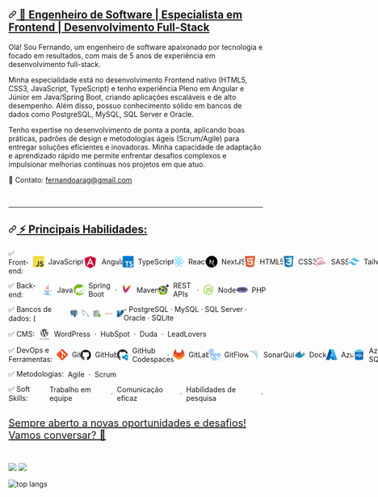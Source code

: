 <article class="markdown-body entry-content container-lg f5 " itemprop="text">
  <h2 dir="auto" id="top">
    <a id="user-content-hi-there-" class="anchor" aria-hidden="true" tabindex="-1" href="#top">
      <svg class="octicon octicon-link" viewBox="0 0 16 16" version="1.1" width="16" height="16" aria-hidden="true"><path d="m7.775 3.275 1.25-1.25a3.5 3.5 0 1 1 4.95 4.95l-2.5 2.5a3.5 3.5 0 0 1-4.95 0 .751.751 0 0 1 .018-1.042.751.751 0 0 1 1.042-.018 1.998 1.998 0 0 0 2.83 0l2.5-2.5a2.002 2.002 0 0 0-2.83-2.83l-1.25 1.25a.751.751 0 0 1-1.042-.018.751.751 0 0 1-.018-1.042Zm-4.69 9.64a1.998 1.998 0 0 0 2.83 0l1.25-1.25a.751.751 0 0 1 1.042.018.751.751 0 0 1 .018 1.042l-1.25 1.25a3.5 3.5 0 1 1-4.95-4.95l2.5-2.5a3.5 3.5 0 0 1 4.95 0 .751.751 0 0 1-.018 1.042.751.751 0 0 1-1.042.018 1.998 1.998 0 0 0-2.83 0l-2.5 2.5a1.998 1.998 0 0 0 0 2.83Z"></path></svg>
      <strong>🚀 Engenheiro de Software | Especialista em Frontend | Desenvolvimento Full-Stack</strong>
    </a>
  </h2>

  <p dir="auto">
    Olá! Sou Fernando, um engenheiro de software apaixonado por tecnologia e focado em resultados, com mais de 5 anos de experiência em desenvolvimento full-stack.
  </p>

  <p dir="auto">
    Minha especialidade está no desenvolvimento Frontend nativo (HTML5, CSS3, JavaScript, TypeScript) e tenho experiência Pleno em Angular e Júnior em Java/Spring Boot, criando aplicações escaláveis e de alto desempenho. Além disso, possuo conhecimento sólido em bancos de dados como PostgreSQL, MySQL, SQL Server e Oracle.
  </p>

  <p dir="auto">  
    Tenho expertise no desenvolvimento de ponta a ponta, aplicando boas práticas, padrões de design e metodologias ágeis (Scrum/Agile) para entregar soluções eficientes e inovadoras. Minha capacidade de adaptação e aprendizado rápido me permite enfrentar desafios complexos e impulsionar melhorias contínuas nos projetos em que atuo.
  </p>

  <p dir="auto">  
    📩 Contato: <a href="mailto:fernandoarag@gmail.com">fernandoarag@gmail.com</a>
  </p>

  <br/>

  <hr>

  <h2 dir="auto">
    <a id="user-content--technologies" class="anchor" aria-hidden="true" tabindex="-1" href="#-technologies">
      <svg class="octicon octicon-link" viewBox="0 0 16 16" version="1.1" width="16" height="16" aria-hidden="true"><path d="m7.775 3.275 1.25-1.25a3.5 3.5 0 1 1 4.95 4.95l-2.5 2.5a3.5 3.5 0 0 1-4.95 0 .751.751 0 0 1 .018-1.042.751.751 0 0 1 1.042-.018 1.998 1.998 0 0 0 2.83 0l2.5-2.5a2.002 2.002 0 0 0-2.83-2.83l-1.25 1.25a.751.751 0 0 1-1.042-.018.751.751 0 0 1-.018-1.042Zm-4.69 9.64a1.998 1.998 0 0 0 2.83 0l1.25-1.25a.751.751 0 0 1 1.042.018.751.751 0 0 1 .018 1.042l-1.25 1.25a3.5 3.5 0 1 1-4.95-4.95l2.5-2.5a3.5 3.5 0 0 1 4.95 0 .751.751 0 0 1-.018 1.042.751.751 0 0 1-1.042.018 1.998 1.998 0 0 0-2.83 0l-2.5 2.5a1.998 1.998 0 0 0 0 2.83Z"></path></svg>
      ⚡ Principais Habilidades:<br/>
    </a>
  </h2>

  <div class="auto" style="display: flex; flex-direction: row; align-items: center; grid-gap: .5rem; margin-bottom: .75rem;">
    <span style="display: flex; flex-direction: row; align-items: center; grid-gap: .5rem;">
    ✅ Front-end: 
    </span>
    <span style="display: flex; flex-direction: row; align-items: center; grid-gap: .5rem;">
      <img src="./assets/JavaScript.svg" width="22.5"/>
      JavaScript
    </span> ·
    <span style="display: flex; flex-direction: row; align-items: center; grid-gap: .5rem;">
      <img src="./assets/Angular.svg" width="30"/>
      Angular
    </span> ·
    <span style="display: flex; flex-direction: row; align-items: center; grid-gap: .5rem;">
      <img src="./assets/TypeScript.svg" width="22.5"/>
      TypeScript
    </span> ·
    <span style="display: flex; flex-direction: row; align-items: center; grid-gap: .5rem;">
      <img src="./assets/React.svg" width="22.5"/>
      React
    </span> ·
    <span style="display: flex; flex-direction: row; align-items: center; grid-gap: .5rem;">
      <img src="./assets/Next.js.svg" width="22.5"/>
      NextJS
    </span> ·
    <span style="display: flex; flex-direction: row; align-items: center; grid-gap: .5rem;">
      <img src="./assets/HTML5.svg" width="22.5"/>
      HTML5
    </span> ·
    <span style="display: flex; flex-direction: row; align-items: center; grid-gap: .5rem;">
      <img src="./assets/CSS3.svg" width="22.5"/>
      CSS3
    </span> ·
    <span style="display: flex; flex-direction: row; align-items: center; grid-gap: .5rem;">
      <img src="./assets/Sass.svg" width="22.5"/>
      SASS
    </span> ·
    <span style="display: flex; flex-direction: row; align-items: center; grid-gap: .5rem;">
      <img src="./assets/Tailwind CSS.svg" width="22.5"/>
      Tailwind
    </span>
  </div>

  <div class="auto" style="display: flex; flex-direction: row; align-items: center; grid-gap: .5rem; margin-bottom: .75rem;">
    <span style="display: flex; flex-direction: row; align-items: center; grid-gap: .5rem;">
    ✅ Back-end: 
    </span>
    <span style="display: flex; flex-direction: row; align-items: center; grid-gap: .5rem;">
      <img src="./assets/Java.svg" width="22.5"/>
      Java
    </span> ·
    <span style="display: flex; flex-direction: row; align-items: center; grid-gap: .5rem;">
      <img src="./assets/Spring.svg" width="22"/>
      Spring Boot
    </span> ·
    <span style="display: flex; flex-direction: row; align-items: center; grid-gap: .5rem;">
      <img src="./assets/Apache Maven.svg" width="22.5"/>
      Maven
    </span> ·
    <span style="display: flex; flex-direction: row; align-items: center; grid-gap: .5rem;">
      <img src="./assets/OpenAPI.svg" width="22.5"/>
      REST APIs
    </span> ·
    <span style="display: flex; flex-direction: row; align-items: center; grid-gap: .5rem;">
      <img src="./assets/Node.js.svg" width="22.5"/>
      Node.js
    </span>
    <span style="display: flex; flex-direction: row; align-items: center; grid-gap: .5rem;">
      <img src="./assets/PHP.svg" width="22.5"/>
      PHP
    </span> ·
  </div>

  <div class="auto" style="display: flex; flex-direction: row; align-items: center; grid-gap: .5rem; margin-bottom: .75rem;">
    <span style="display: flex; flex-direction: row; align-items: center; grid-gap: .5rem;">
    ✅ Bancos de dados: 
    ( <span style="display: flex; flex-direction: row; align-items: center; grid-gap: .5rem;">
      <img src="./assets/PostgresSQL.svg" width="15"/>
      <img src="./assets/MySQL.svg" width="15"/>
      <img src="./assets/SQL-Developer.svg" width="15"/>
      <img src="./assets/Oracle.svg" width="15"/>
      <img src="./assets/SQLite.svg" width="15"/></span> )
    <span>
       - PostgreSQL · MySQL · SQL Server · Oracle · SQLite
    </span>
  </div>

  <div class="auto" style="display: flex; flex-direction: row; align-items: center; grid-gap: .5rem; margin-bottom: .75rem;">
    <span style="display: flex; flex-direction: row; align-items: center; grid-gap: .5rem;">
    ✅ CMS:
    </span>
    <span style="display: flex; flex-direction: row; align-items: center; grid-gap: .5rem;">
      <img src="./assets/WordPress.svg" width="22.5"/>
      WordPress
    </span> ·
    <span style="display: flex; flex-direction: row; align-items: center; grid-gap: .5rem;">
      HubSpot
    </span> ·
    <span style="display: flex; flex-direction: row; align-items: center; grid-gap: .5rem;">
      Duda
    </span> ·
    <span style="display: flex; flex-direction: row; align-items: center; grid-gap: .5rem;">
      LeadLovers
    </span>
  </div>

  <div class="auto" style="display: flex; flex-direction: row; align-items: center; grid-gap: .5rem; margin-bottom: .75rem;">
    <span style="display: flex; flex-direction: row; align-items: center; grid-gap: .5rem;">
    ✅ DevOps e Ferramentas:
    </span>
    <span style="display: flex; flex-direction: row; align-items: center; grid-gap: .5rem;">
      <img src="./assets/Git.svg" width="22.5"/>
      Git
    </span> ·
    <span style="display: flex; flex-direction: row; align-items: center; grid-gap: .5rem;">
      <img src="./assets/GitHub.svg" width="22"/>
      GitHub
    </span> ·
    <span style="display: flex; flex-direction: row; align-items: center; grid-gap: .5rem;">
      <img src="./assets/GitHub-Codespaces.svg" width="22"/>
      GitHub Codespaces
    </span> ·
    <span style="display: flex; flex-direction: row; align-items: center; grid-gap: .5rem;">
      <img src="./assets/GitLab.svg" width="22.5"/>
      GitLab
    </span> ·
    <span style="display: flex; flex-direction: row; align-items: center; grid-gap: .5rem;">
      <img src="./assets/GitHub-Actions.svg" width="22.5"/>
      GitFlow
    </span> ·
    <span style="display: flex; flex-direction: row; align-items: center; grid-gap: .5rem;">
      <img src="./assets/SonarQube.svg" width="22.5"/>
      SonarQube
    </span>
    <span style="display: flex; flex-direction: row; align-items: center; grid-gap: .5rem;">
      <img src="./assets/Docker.svg" width="22.5"/>
      Docker
    </span>
    <span style="display: flex; flex-direction: row; align-items: center; grid-gap: .5rem;">
      <img src="./assets/Azure.svg" width="22.5"/>
      Azure
    </span>
    <span style="display: flex; flex-direction: row; align-items: center; grid-gap: .5rem;">
      <img src="./assets/Azure-SQL-Database.svg" width="22.5"/>
      Azure SQL
    </span>
  </div>

  <div class="auto" style="display: flex; flex-direction: row; align-items: center; grid-gap: .5rem; margin-bottom: .75rem;">
    <span style="display: flex; flex-direction: row; align-items: center; grid-gap: .5rem;">
    ✅ Metodologias:
    </span>
    <span style="display: flex; flex-direction: row; align-items: center; grid-gap: .5rem;">
      Agile
    </span> ·
    <span style="display: flex; flex-direction: row; align-items: center; grid-gap: .5rem;">
      Scrum
    </span>
  </div>

  <div class="auto" style="display: flex; flex-direction: row; align-items: center; grid-gap: .5rem; margin-bottom: .75rem;">
    <span style="display: flex; flex-direction: row; align-items: center; grid-gap: .5rem;">
    ✅ Soft Skills:
    </span>
    <span style="display: flex; flex-direction: row; align-items: center; grid-gap: .5rem;">
      Trabalho em equipe
    </span> ·
    <span style="display: flex; flex-direction: row; align-items: center; grid-gap: .5rem;">
      Comunicação eficaz
    </span> ·
    <span style="display: flex; flex-direction: row; align-items: center; grid-gap: .5rem;">
      Habilidades de pesquisa
    </span> ·
  </div>

  <br/>

  <div class="auto" style="font-size: 20px; display: flex; flex-direction: row; align-items: center; grid-gap: .5rem; margin-bottom: .75rem;">
    <a href="tel:+5538998413862" style="display: flex; flex-direction: row; align-items: center; grid-gap: .5rem; font-size: weight;">
      Sempre aberto a novas oportunidades e desafios! Vamos conversar? 🚀
    </a>
  </div>

  <br/>

  <div dir="auto"> 
    <p dir="auto">
      <img height="165" src="https://github-readme-stats.vercel.app/api?username=fernandoarag&amp;show_icons=true&amp/include_all_commits=true&amp;theme=omni" style="max-width: 100%"></img>
      <img height="165" src="https://github-readme-stats.vercel.app/api/top-langs/?username=fernandoarag&amp;layout=compact&amp;theme=omni" style="max-width: 100%;">
    </p>
    <p>
      <img src='https://github-profile-trophy.vercel.app/??username=fernandoarag&layout=compact&theme=dracula' alt='top langs'/>
    </p>
  </div>
</article>
